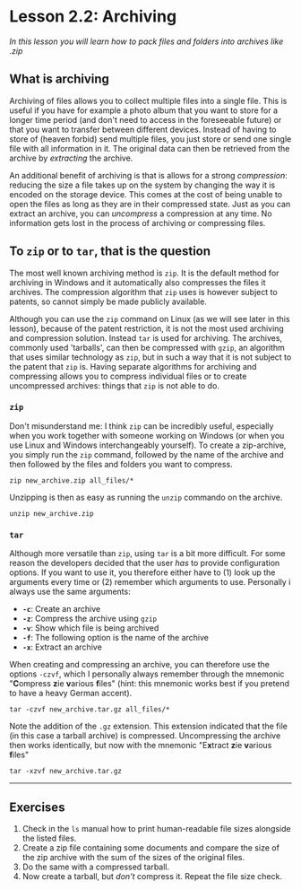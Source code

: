# Lesson 2.2: Archiving
*In this lesson you will learn how to pack files and folders into archives like .zip*

## What is archiving
Archiving of files allows you to collect multiple files into a single file. This is useful if you have for example a photo album that you want to store for a longer time period (and don't need to access in the foreseeable future) or that you want to transfer between different devices. Instead of having to store of (heaven forbid) send multiple files, you just store or send one single file with all information in it. The original data can then be retrieved from the archive by *extracting* the archive.

An additional benefit of archiving is that is allows for a strong *compression*: reducing the size a file takes up on the system by changing the way it is encoded on the storage device. This comes at the cost of being unable to open the files as long as they are in their compressed state. Just as you can extract an archive, you can *uncompress* a compression at any time. No information gets lost in the process of archiving or compressing files.

## To `zip` or to `tar`, that is the question
The most well known archiving method is `zip`. It is the default method for archiving in Windows and it automatically also compresses the files it archives. The compression algorithm that `zip` uses is however subject to patents, so cannot simply be made publicly available.

Although you can use the `zip` command on Linux (as we will see later in this lesson), because of the patent restriction, it is not the most used archiving and compression solution. Instead `tar` is used for archiving. The archives, commonly used 'tarballs', can then be compressed with `gzip`, an algorithm that uses similar technology as `zip`, but in such a way that it is not subject to the patent that `zip` is. Having separate algorithms for archiving and compressing allows you to compress individual files or to create uncompressed archives: things that `zip` is not able to do.

### `zip`
Don't misunderstand me: I think `zip` can be incredibly useful, especially when you work together with someone working on Windows (or when you use Linux and Windows interchangeably yourself). To create a zip-archive, you simply run the `zip` command, followed by the name of the archive and then followed by the files and folders you want to compress.

```
zip new_archive.zip all_files/*
```

Unzipping is then as easy as running the `unzip` commando on the archive.

```
unzip new_archive.zip
```

### `tar`
Although more versatile than `zip`, using `tar` is a bit more difficult. For some reason the developers decided that the user *has* to provide configuration options. If you want to use it, you therefore either have to (1) look up the arguments every time or (2) remember which arguments to use. Personally i always use the same arguments:

- **`-c`**: Create an archive
- **`-z`**: Compress the archive using `gzip`
- **`-v`**: Show which file is being archived
- **`-f`**: The following option is the name of the archive
- **`-x`**: Extract an archive

When creating and compressing an archive, you can therefore use the options `-czvf`, which I personally always remember through the mnemonic "**C**ompress **z**ie **v**arious **f**iles" (hint: this mnemonic works best if you pretend to have a heavy German accent).

```
tar -czvf new_archive.tar.gz all_files/*
```

Note the addition of the `.gz` extension. This extension indicated that the file (in this case a tarball archive) is compressed. Uncompressing the archive then works identically, but now with the mnemonic "E**x**tract **z**ie **v**arious **f**iles"

```
tar -xzvf new_archive.tar.gz
```

---
## Exercises
1. Check in the `ls` manual how to print human-readable file sizes alongside the listed files.
2. Create a zip file containing some documents and compare the size of the zip archive with the sum of the sizes of the original files.
3. Do the same with a compressed tarball.
4. Now create a tarball, but *don't* compress it. Repeat the file size check.
